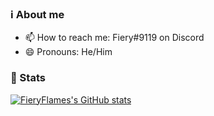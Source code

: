 ### ℹ️ About me

- 📫 How to reach me: Fiery#9119 on Discord
- 😄 Pronouns: He/Him

### 🥇 Stats
[![FieryFlames's GitHub stats](https://github-readme-stats.vercel.app/api?username=FieryFlames&theme=radical&show_icons=true)](https://github.com/anuraghazra/github-readme-stats)


